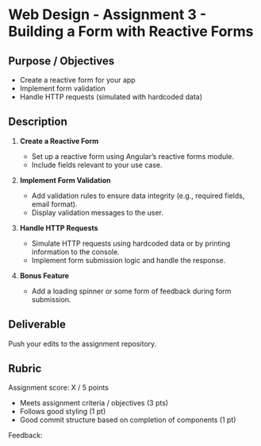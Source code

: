 # Web Design - Assignment 3 - Building a Form with Reactive Forms

## Purpose / Objectives
- Create a reactive form for your app
- Implement form validation
- Handle HTTP requests (simulated with hardcoded data)

## Description
1. **Create a Reactive Form**
   - Set up a reactive form using Angular’s reactive forms module.
   - Include fields relevant to your use case.
 
2. **Implement Form Validation**
   - Add validation rules to ensure data integrity (e.g., required fields, email format).
   - Display validation messages to the user.
 
3. **Handle HTTP Requests**
   - Simulate HTTP requests using hardcoded data or by printing information to the console.
   - Implement form submission logic and handle the response.

4. **Bonus Feature**
   - Add a loading spinner or some form of feedback during form submission.

## Deliverable
Push your edits to the assignment repository.

## Rubric

Assignment score: X / 5 points

- Meets assignment criteria / objectives (3 pts)
- Follows good styling (1 pt)
- Good commit structure based on completion of components (1 pt)

Feedback:
